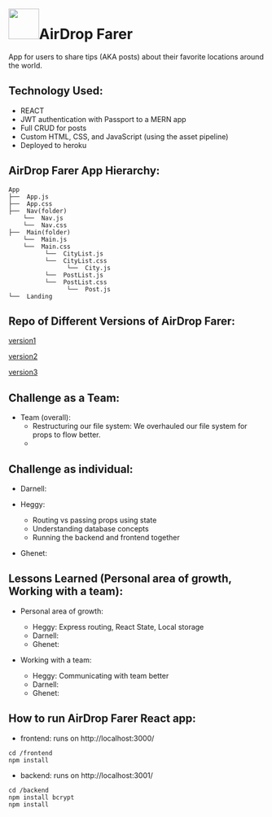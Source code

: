 # <img src="https://cdn.glitch.com/cb093bfd-142f-45b3-bdb4-52ff49e0a1c2%2Fpack.jpg?1551768465967" height="60">AirDrop Farer
App for users to share tips (AKA posts) about their favorite locations around the world.

## Technology Used:
  - REACT
  - JWT authentication with Passport to a MERN app
  - Full CRUD for posts
  - Custom HTML, CSS, and JavaScript (using the asset pipeline)
  - Deployed to heroku

## AirDrop Farer App Hierarchy:
```
App
├──  App.js
├──  App.css
├──  Nav(folder)
    └──  Nav.js
    └──  Nav.css
├──  Main(folder)
    └──  Main.js
    └──  Main.css
          └──  CityList.js
          └──  CityList.css          
                └──  City.js
          └──  PostList.js
          └──  PostList.css 
                └──  Post.js
└──  Landing
```
## Repo of Different Versions of AirDrop Farer:
[version1](https://github.com/heggy231/New-Fullstack-WayfarerV1)

[version2](https://github.com/heggy231/New-FullStack-V2)

[version3](https://github.com/heggy231/airdropwayfarer)

## Challenge as a Team:
- Team (overall): 
  - Restructuring our file system: We overhauled our file system for props to flow better.
  - 
  
## Challenge as individual:
- Darnell:

- Heggy:
  - Routing vs passing props using state
  - Understanding database concepts
  - Running the backend and frontend together

- Ghenet:

## Lessons Learned (Personal area of growth, Working with a team):
- Personal area of growth: 
  - Heggy: Express routing, React State, Local storage
  - Darnell: 
  - Ghenet:
  
- Working with a team:
  - Heggy: Communicating with team better
  - Darnell: 
  - Ghenet:

## How to run AirDrop Farer React app:
- frontend: runs on http://localhost:3000/
```
cd /frontend
npm install
```
- backend: runs on http://localhost:3001/
```
cd /backend
npm install bcrypt
npm install 
```